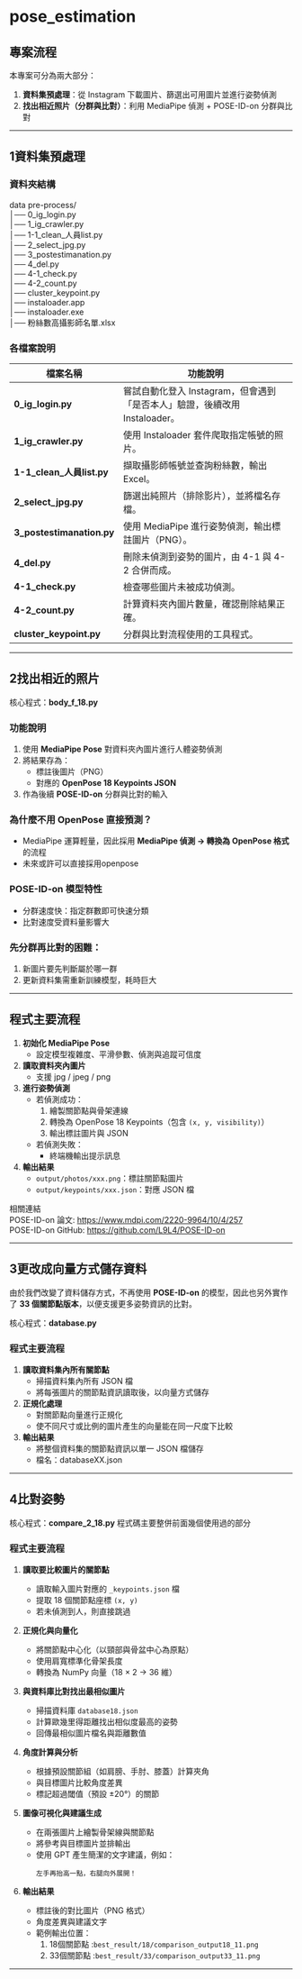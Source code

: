 
# pose_estimation

## 專案流程

本專案可分為兩大部分：

1. **資料集預處理**：從 Instagram 下載圖片、篩選出可用圖片並進行姿勢偵測  
2. **找出相近照片（分群與比對）**：利用 MediaPipe 偵測 + POSE-ID-on 分群與比對

---

## 1️資料集預處理

### 資料夾結構
data pre-process/  
│── 0_ig_login.py  
│── 1_ig_crawler.py  
│── 1-1_clean_人員list.py  
│── 2_select_jpg.py  
│── 3_postestimanation.py  
│── 4_del.py  
│── 4-1_check.py  
│── 4-2_count.py  
│── cluster_keypoint.py  
│── instaloader.app  
│── instaloader.exe  
│── 粉絲數高攝影師名單.xlsx  

### 各檔案說明

| 檔案名稱 | 功能說明 |
|---------|---------|
| **0_ig_login.py** | 嘗試自動化登入 Instagram，但會遇到「是否本人」驗證，後續改用 Instaloader。 |
| **1_ig_crawler.py** | 使用 Instaloader 套件爬取指定帳號的照片。 |
| **1-1_clean_人員list.py** | 擷取攝影師帳號並查詢粉絲數，輸出 Excel。 |
| **2_select_jpg.py** | 篩選出純照片（排除影片），並將檔名存檔。 |
| **3_postestimanation.py** | 使用 MediaPipe 進行姿勢偵測，輸出標註圖片（PNG）。 |
| **4_del.py** | 刪除未偵測到姿勢的圖片，由 4-1 與 4-2 合併而成。 |
| **4-1_check.py** | 檢查哪些圖片未被成功偵測。 |
| **4-2_count.py** | 計算資料夾內圖片數量，確認刪除結果正確。 |
| **cluster_keypoint.py** | 分群與比對流程使用的工具程式。 |

---

## 2️找出相近的照片

核心程式：**body_f_18.py**

### 功能說明

1. 使用 **MediaPipe Pose** 對資料夾內圖片進行人體姿勢偵測  
2. 將結果存為：
   - 標註後圖片（PNG）
   - 對應的 **OpenPose 18 Keypoints JSON**
3. 作為後續 **POSE-ID-on** 分群與比對的輸入

### 為什麼不用 OpenPose 直接預測？

- MediaPipe 運算輕量，因此採用 **MediaPipe 偵測 → 轉換為 OpenPose 格式** 的流程
- 未來或許可以直接採用openpose

### POSE-ID-on 模型特性

- 分群速度快：指定群數即可快速分類
- 比對速度受資料量影響大

### 先分群再比對的困難：

  1. 新圖片要先判斷屬於哪一群
  2. 更新資料集需重新訓練模型，耗時巨大

---

## 程式主要流程

1. **初始化 MediaPipe Pose**  
   - 設定模型複雜度、平滑參數、偵測與追蹤可信度
2. **讀取資料夾內圖片**  
   - 支援 jpg / jpeg / png
3. **進行姿勢偵測**  
   - 若偵測成功：
     1. 繪製關節點與骨架連線
     2. 轉換為 OpenPose 18 Keypoints（包含 `(x, y, visibility)`）
     3. 輸出標註圖片與 JSON
   - 若偵測失敗：
     - 終端機輸出提示訊息
4. **輸出結果**  
   - `output/photos/xxx.png`：標註關節點圖片  
   - `output/keypoints/xxx.json`：對應 JSON 檔  


相關連結  
POSE-ID-on 論文: https://www.mdpi.com/2220-9964/10/4/257  
POSE-ID-on GitHub: https://github.com/L9L4/POSE-ID-on  

---

## 3️更改成向量方式儲存資料

由於我們改變了資料儲存方式，不再使用 **POSE-ID-on** 的模型，因此也另外實作了 **33 個關節點版本**，以便支援更多姿勢資訊的比對。

核心程式：**database.py**

### 程式主要流程

1. **讀取資料集內所有關節點**  
   - 掃描資料集內所有 JSON 檔  
   - 將每張圖片的關節點資訊讀取後，以向量方式儲存
2. **正規化處理**  
   - 對關節點向量進行正規化  
   - 使不同尺寸或比例的圖片產生的向量能在同一尺度下比較
3. **輸出結果**  
   - 將整個資料集的關節點資訊以單一 JSON 檔儲存  
   - 檔名：databaseXX.json

---

## 4比對姿勢

核心程式：**compare_2_18.py**
程式碼主要整併前面幾個使用過的部分

### 程式主要流程

1. **讀取要比較圖片的關節點**  
   - 讀取輸入圖片對應的 `_keypoints.json` 檔  
   - 提取 18 個關節點座標 `(x, y)`  
   - 若未偵測到人，則直接跳過

2. **正規化與向量化**  
   - 將關節點中心化（以頸部與骨盆中心為原點）  
   - 使用肩寬標準化骨架長度  
   - 轉換為 NumPy 向量（18 × 2 → 36 維）

3. **與資料庫比對找出最相似圖片**  
   - 掃描資料庫 `database18.json`  
   - 計算歐幾里得距離找出相似度最高的姿勢  
   - 回傳最相似圖片檔名與距離數值

4. **角度計算與分析**  
   - 根據預設關節組（如肩膀、手肘、膝蓋）計算夾角  
   - 與目標圖片比較角度差異  
   - 標記超過閾值（預設 ±20°）的關節

5. **圖像可視化與建議生成**  
   - 在兩張圖片上繪製骨架線與關節點  
   - 將參考與目標圖片並排輸出  
   - 使用 GPT 產生簡潔的文字建議，例如：
     ```
     左手再抬高一點，右腿向外展開！
     ```

6. **輸出結果**  
   - 標註後的對比圖片（PNG 格式）  
   - 角度差異與建議文字  
   - 範例輸出位置：
     1. 18個關節點 :`best_result/18/comparison_output18_11.png`
     2. 33個關節點 :`best_result/33/comparison_output33_11.png`

---











